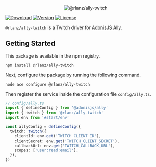 <p align="center">
  <img src="https://github.com/RomainLanz/ally-twitch/assets/2793951/d3ccf29b-6169-4563-b932-5b15258a7fa3" alt="@rlanz/ally-twitch">
</p

<p align="center">
  <a href="https://www.npmjs.com/package/@rlanz/ally-twitch"><img src="https://img.shields.io/npm/dm/@rlanz/ally-twitch.svg?style=flat-square" alt="Download"></a>
  <a href="https://www.npmjs.com/package/@rlanz/ally-twitch"><img src="https://img.shields.io/npm/v/@rlanz/ally-twitch.svg?style=flat-square" alt="Version"></a>
  <a href="https://opensource.org/licenses/MIT"><img src="https://img.shields.io/npm/l/@rlanz/ally-twitch.svg?style=flat-square" alt="License"></a>
</p>

`@rlanz/ally-twitch` is a Twitch driver for [AdonisJS Ally](https://docs.adonisjs.com/guides/social-auth).

## Getting Started

This package is available in the npm registry.

```bash
npm install @rlanz/ally-twitch
```

Next, configure the package by running the following command.

```bash
node ace configure @rlanz/ally-twitch
```

Then register the service inside the configuration file `config/ally.ts`.

```ts
// config/ally.ts
import { defineConfig } from '@adonisjs/ally'
import { twitch } from '@rlanz/ally-twitch'
import env from '#start/env'

const allyConfig = defineConfig({
  twitch: twitch({
    clientId: env.get('TWITCH_CLIENT_ID'),
    clientSecret: env.get('TWITCH_CLIENT_SECRET'),
    callbackUrl: env.get('TWITCH_CALLBACK_URL'),
    scopes: ['user:read:email'],
  }),
})
```
